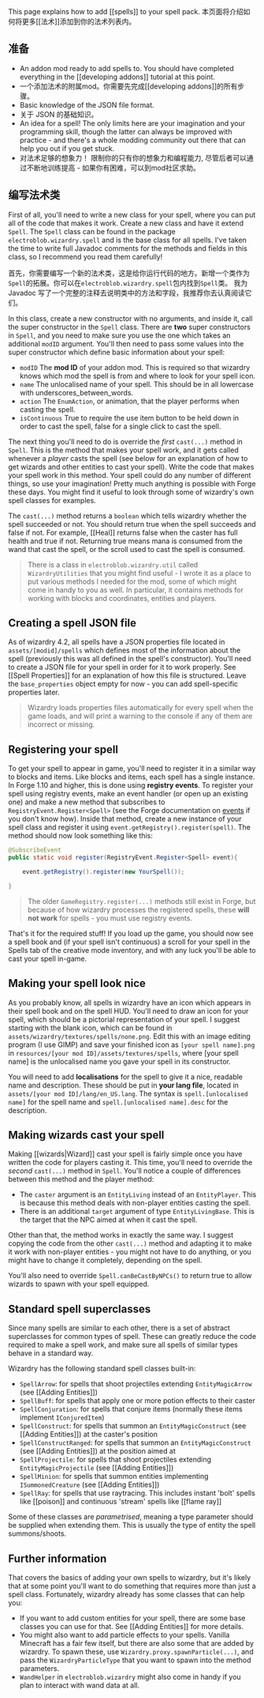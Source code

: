 This page explains how to add [[spells]] to your spell pack. 
本页面将介绍如何将更多[[法术]]添加到你的法术列表内。

## 准备
- An addon mod ready to add spells to. You should have completed everything in the [[developing addons]] tutorial at this point.
- 一个添加法术的附属mod。你需要先完成[[developing addons]]的所有步骤。 
- Basic knowledge of the JSON file format.
- 关于 JSON 的基础知识。 
- An idea for a spell! The only limits here are your imagination and your programming skill, though the latter can always be improved with practice - and there's a whole modding community out there that can help you out if you get stuck.
- 对法术足够的想象力！ 限制你的只有你的想象力和编程能力, 尽管后者可以通过不断地训练提高 - 如果你有困难，可以到mod社区求助。

## 编写法术类

First of all, you'll need to write a new class for your spell, where you can put all of the code that makes it work. Create a new class and have it extend `Spell`. The `Spell` class can be found in the package `electroblob.wizardry.spell` and is the base class for all spells. I've taken the time to write full Javadoc comments for the methods and fields in this class, so I recommend you read them carefully!

首先，你需要编写一个新的法术类，这是给你运行代码的地方。新增一个类作为`Spell`的拓展。你可以在`electroblob.wizardry.spell`包内找到`Spell`类。 我为 Javadoc 写了一个完整的注释去说明类中的方法和字段，我推荐你去认真阅读它们。

In this class, create a new constructor with no arguments, and inside it, call the super constructor in the `Spell` class. There are **two** super constructors in `Spell`, and you need to make sure you use the one which takes an additional `modID` argument. You'll then need to pass some values into the super constructor which define basic information about your spell:
- `modID` The **mod ID** of your addon mod. This is required so that wizardry knows which mod the spell is from and where to look for your spell icon.
- `name` The unlocalised name of your spell. This should be in all lowercase with underscores_between_words.
- `action` The `EnumAction`, or animation, that the player performs when casting the spell.
- `isContinuous` True to require the use item button to be held down in order to cast the spell, false for a single click to cast the spell.

The next thing you'll need to do is override the _first_ `cast(...)` method in `Spell`. This is the method that makes your spell work, and it gets called whenever a _player_ casts the spell (see below for an explanation of how to get wizards and other entities to cast your spell). Write the code that makes your spell work in this method. Your spell could do any number of different things, so use your imagination! Pretty much anything is possible with Forge these days. You might find it useful to look through some of wizardry's own spell classes for examples.

The `cast(...)` method returns a `boolean` which tells wizardry whether the spell succeeded or not. You should return true when the spell succeeds and false if not. For example, [[Heal]] returns false when the caster has full health and true if not. Returning true means mana is consumed from the wand that cast the spell, or the scroll used to cast the spell is consumed.

> There is a class in `electroblob.wizardry.util` called `WizardryUtilities` that you might find useful - I wrote it as a place to put various methods I needed for the mod, some of which might come in handy to you as well. In particular, it contains methods for working with blocks and coordinates, entities and players.

## Creating a spell JSON file

As of wizardry 4.2, all spells have a JSON properties file located in `assets/[modid]/spells` which defines most of the information about the spell (previously this was all defined in the spell's constructor). You'll need to create a JSON file for your spell in order for it to work properly. See [[Spell Properties]] for an explanation of how this file is structured. Leave the `base_properties` object empty for now - you can add spell-specific properties later.

> Wizardry loads properties files automatically for every spell when the game loads, and will print a warning to the console if any of them are incorrect or missing.

## Registering your spell

To get your spell to appear in game, you'll need to register it in a similar way to blocks and items. Like blocks and items, each spell has a single instance. In Forge 1.10 and higher, this is done using **registry events**. To register your spell using registry events, make an event handler (or open up an existing one) and make a new method that subscribes to `RegistryEvent.Register<Spell>` (see the Forge documentation on [events](https://mcforge.readthedocs.io/en/latest/events/intro/) if you don't know how). Inside that method, create a new instance of your spell class and register it using `event.getRegistry().register(spell)`. The method should now look something like this:

```java
@SubscribeEvent
public static void register(RegistryEvent.Register<Spell> event){

    event.getRegistry().register(new YourSpell());

}
```

> The older `GameRegistry.register(...)` methods still exist in Forge, but because of how wizardry processes the registered spells, these **will not work** for spells - you must use registry events.

That's it for the required stuff! If you load up the game, you should now see a spell book and (if your spell isn't continuous) a scroll for your spell in the Spells tab of the creative mode inventory, and with any luck you'll be able to cast your spell in-game.

## Making your spell look nice

As you probably know, all spells in wizardry have an icon which appears in their spell book and on the spell HUD. You'll need to draw an icon for your spell, which should be a pictorial representation of your spell. I suggest starting with the blank icon, which can be found in `assets/wizardry/textures/spells/none.png`. Edit this with an image editing program (I use GIMP) and save your finished icon as `[your spell name].png` in `resources/[your mod ID]/assets/textures/spells`, where [your spell name] is the unlocalised name you gave your spell in its constructor.

You will need to add **localisations** for the spell to give it a nice, readable name and description. These should be put in **your lang file**, located in `assets/[your mod ID]/lang/en_US.lang`. The syntax is `spell.[unlocalised name]` for the spell name and `spell.[unlocalised name].desc` for the description.

## Making wizards cast your spell

Making [[wizards|Wizard]] cast your spell is fairly simple once you have written the code for players casting it. This time, you'll need to override the _second_ `cast(...)` method in `Spell`. You'll notice a couple of differences between this method and the player method:
- The `caster` argument is an `EntityLiving` instead of an `EntityPlayer`. This is because this method deals with non-player entities casting the spell.
- There is an additional `target` argument of type `EntityLivingBase`. This is the target that the NPC aimed at when it cast the spell.

Other than that, the method works in exactly the same way. I suggest copying the code from the other `cast(...)` method and adapting it to make it work with non-player entities - you might not have to do anything, or you might have to change it completely, depending on the spell.

You'll also need to override `Spell.canBeCastByNPCs()` to return true to allow wizards to spawn with your spell equipped.

## Standard spell superclasses

Since many spells are similar to each other, there is a set of abstract superclasses for common types of spell. These can greatly reduce the code required to make a spell work, and make sure all spells of similar types behave in a standard way.

Wizardry has the following standard spell classes built-in:

- `SpellArrow`: for spells that shoot projectiles extending `EntityMagicArrow` (see [[Adding Entities]])
- `SpellBuff`: for spells that apply one or more potion effects to their caster
- `SpellConjuration`: for spells that conjure items (normally these items implement `IConjuredItem`)
- `SpellConstruct`: for spells that summon an `EntityMagicConstruct` (see [[Adding Entities]]) at the caster's position
- `SpellConstructRanged`: for spells that summon an `EntityMagicConstruct` (see [[Adding Entities]]) at the position aimed at
- `SpellProjectile`: for spells that shoot projectiles extending `EntityMagicProjectile` (see [[Adding Entities]])
- `SpellMinion`: for spells that summon entities implementing `ISummonedCreature` (see [[Adding Entities]])
- `SpellRay`: for spells that use raytracing. This includes instant 'bolt' spells like [[poison]] and continuous 'stream' spells like [[flame ray]]

Some of these classes are _parametrised_, meaning a type parameter should be supplied when extending them. This is usually the type of entity the spell summons/shoots.

## Further information

That covers the basics of adding your own spells to wizardry, but it's likely that at some point you'll want to do something that requires more than just a spell class. Fortunately, wizardry already has some classes that can help you:

- If you want to add custom entities for your spell, there are some base classes you can use for that. See [[Adding Entities]] for more details.
- You might also want to add particle effects to your spells. Vanilla Minecraft has a fair few itself, but there are also some that are added by wizardry. To spawn these, use `Wizardry.proxy.spawnParticle(...)`, and pass the `WizardryParticleType` that you want to spawn into the method parameters.
- `WandHelper` in `electroblob.wizardry` might also come in handy if you plan to interact with wand data at all.
